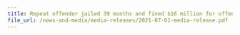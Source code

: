 ```yaml
---
title: Repeat offender jailed 39 months and fined $16 million for offences under Customs Act and Penal Code
file_url: /news-and-media/media-releases/2021-07-01-media-release.pdf
---
```

